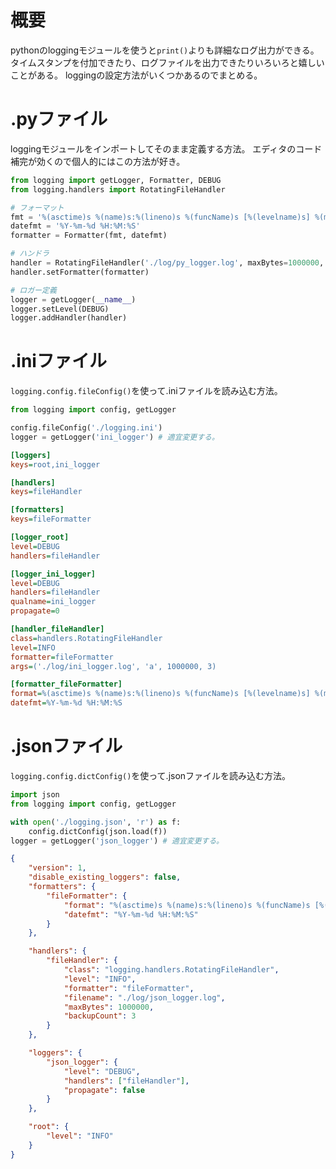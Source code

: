 # 概要
pythonのloggingモジュールを使うと`print()`よりも詳細なログ出力ができる。
タイムスタンプを付加できたり、ログファイルを出力できたりいろいろと嬉しいことがある。
loggingの設定方法がいくつかあるのでまとめる。

# .pyファイル
loggingモジュールをインポートしてそのまま定義する方法。
エディタのコード補完が効くので個人的にはこの方法が好き。
```py
from logging import getLogger, Formatter, DEBUG
from logging.handlers import RotatingFileHandler

# フォーマット
fmt = '%(asctime)s %(name)s:%(lineno)s %(funcName)s [%(levelname)s] %(message)s'
datefmt = '%Y-%m-%d %H:%M:%S'
formatter = Formatter(fmt, datefmt)

# ハンドラ
handler = RotatingFileHandler('./log/py_logger.log', maxBytes=1000000, backupCount=3)
handler.setFormatter(formatter)

# ロガー定義
logger = getLogger(__name__)
logger.setLevel(DEBUG)
logger.addHandler(handler)
```

# .iniファイル
`logging.config.fileConfig()`を使って.iniファイルを読み込む方法。
```py
from logging import config, getLogger

config.fileConfig('./logging.ini')
logger = getLogger('ini_logger') # 適宜変更する。
```
```ini
[loggers]
keys=root,ini_logger

[handlers]
keys=fileHandler

[formatters]
keys=fileFormatter

[logger_root]
level=DEBUG
handlers=fileHandler

[logger_ini_logger]
level=DEBUG
handlers=fileHandler
qualname=ini_logger
propagate=0

[handler_fileHandler]
class=handlers.RotatingFileHandler
level=INFO
formatter=fileFormatter
args=('./log/ini_logger.log', 'a', 1000000, 3)

[formatter_fileFormatter]
format=%(asctime)s %(name)s:%(lineno)s %(funcName)s [%(levelname)s] %(message)s
datefmt=%Y-%m-%d %H:%M:%S

```

# .jsonファイル
`logging.config.dictConfig()`を使って.jsonファイルを読み込む方法。
```py
import json
from logging import config, getLogger

with open('./logging.json', 'r') as f:
    config.dictConfig(json.load(f))
logger = getLogger('json_logger') # 適宜変更する。
```
```json
{
    "version": 1,
    "disable_existing_loggers": false,
    "formatters": {
        "fileFormatter": {
            "format": "%(asctime)s %(name)s:%(lineno)s %(funcName)s [%(levelname)s]: %(message)s",
            "datefmt": "%Y-%m-%d %H:%M:%S"
        }
    },

    "handlers": {
        "fileHandler": {
            "class": "logging.handlers.RotatingFileHandler",
            "level": "INFO",
            "formatter": "fileFormatter",
            "filename": "./log/json_logger.log",
            "maxBytes": 1000000,
            "backupCount": 3
        }
    },

    "loggers": {
        "json_logger": {
            "level": "DEBUG",
            "handlers": ["fileHandler"],
            "propagate": false
        }
    },

    "root": {
        "level": "INFO"
    }
}
```
